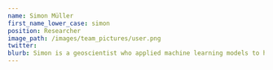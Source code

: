 ```yaml
---
name: Simon Müller
first_name_lower_case: simon
position: Researcher
image_path: /images/team_pictures/user.png
twitter:
blurb: Simon is a geoscientist who applied machine learning models to high-resolution LIBS mappings of large drill core samples.
---
```

